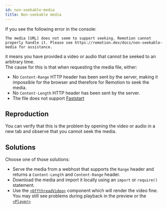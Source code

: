 ```yaml
---
id: non-seekable-media
title: Non-seekable media
---
```


If you see the following error in the console:

```
The media [URL] does not seem to support seeking. Remotion cannot properly handle it. Please see https://remotion.dev/docs/non-seekable-media for assistance.
```

it means you have provided a video or audio that cannot be seeked to an arbitrary time.  
The cause for this is that when requesting the media file, either:

- No `Content-Range` HTTP header has been sent by the server, making it impossible for the browser and therefore for Remotion to seek the media.
- No `Content-Length` HTTP header has been sent by the server.
- The file does not support [Faststart](https://www.videoconverterfactory.com/tips/mp4-fast-start.html)

## Reproduction

You can verify that this is the problem by opening the video or audio in a new tab and observe that you cannot seek the media.

## Solutions

Choose one of those solutions:

- Serve the media from a webhost that supports the `Range` header and returns a `Content-Length` and `Content-Range` header.
- Download the media and import it locally using an `import` or `require()` statement.
- Use the [`<OffthreadVideo>`](/docs/offthreadvideo) component which will render the video fine. You may still see problems during playback in the preview or the [`<Player>`](/docs/player)
